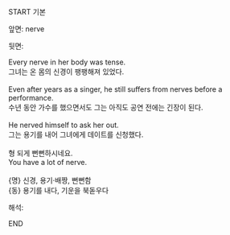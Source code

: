 START
기본

앞면:
nerve


뒷면:
<div><div>Every nerve in her body was tense. </div><div><div>그녀는 온 몸의 신경이 팽팽해져 있었다.</div></div></div><div><br></div><div><div>Even after years as a singer, he still suffers from nerves before a performance. </div><div>수년 동안 가수를 했으면서도 그는 아직도 공연 전에는 긴장이 된다.</div></div><div><br></div><div><div>He nerved himself to ask her out. </div><div>그는 용기를 내어 그녀에게 데이트를 신청했다. </div></div><div><br></div><div><div><div>형 되게 뻔뻔하시네요.</div></div><div><div>You have a lot of nerve.</div></div></div><div><br></div><div>{명} 신경, 용기·배짱, 뻔뻔함<br>{동} 용기를 내다, 기운을 북돋우다</div>


해석:

END